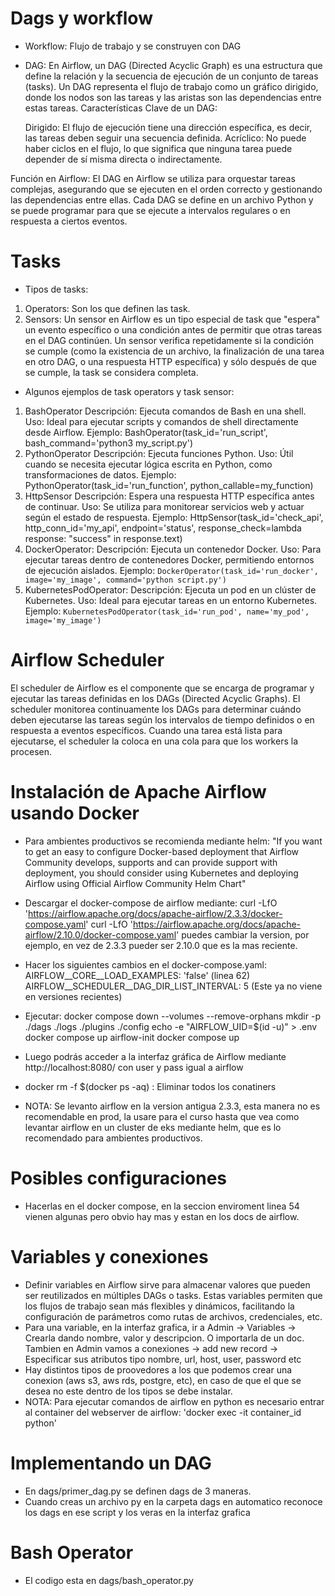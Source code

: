 # Dags y workflow
- Workflow: Flujo de trabajo y se construyen con DAG
- DAG: En Airflow, un DAG (Directed Acyclic Graph) es una estructura que define la relación y la secuencia de ejecución de un conjunto de tareas (tasks). Un DAG representa el flujo de trabajo como un gráfico dirigido, donde los nodos son las tareas y las aristas son las dependencias entre estas tareas.
Características Clave de un DAG:

    Dirigido: El flujo de ejecución tiene una dirección específica, es decir, las tareas deben seguir una secuencia definida.
    Acríclico: No puede haber ciclos en el flujo, lo que significa que ninguna tarea puede depender de sí misma directa o indirectamente.

Función en Airflow:
El DAG en Airflow se utiliza para orquestar tareas complejas, asegurando que se ejecuten en el orden correcto y gestionando las dependencias entre ellas. Cada DAG se define en un archivo Python y se puede programar para que se ejecute a intervalos regulares o en respuesta a ciertos eventos.
# Tasks
- Tipos de tasks: 
1) Operators: Son los que definen las task.
2) Sensors: Un sensor en Airflow es un tipo especial de task que "espera" un evento específico o una condición antes de permitir que otras tareas en el DAG continúen. Un sensor verifica repetidamente si la condición se cumple (como la existencia de un archivo, la finalización de una tarea en otro DAG, o una respuesta HTTP específica) y sólo después de que se cumple, la task se considera completa.
- Algunos ejemplos de task operators y task sensor:
1) BashOperator
    Descripción: Ejecuta comandos de Bash en una shell.
    Uso: Ideal para ejecutar scripts y comandos de shell directamente desde Airflow.
    Ejemplo: BashOperator(task_id='run_script', bash_command='python3 my_script.py')
2) PythonOperator
    Descripción: Ejecuta funciones Python.
    Uso: Útil cuando se necesita ejecutar lógica escrita en Python, como transformaciones de datos.
    Ejemplo: PythonOperator(task_id='run_function', python_callable=my_function)
3) HttpSensor
    Descripción: Espera una respuesta HTTP específica antes de continuar.
    Uso: Se utiliza para monitorear servicios web y actuar según el estado de respuesta.
    Ejemplo: HttpSensor(task_id='check_api', http_conn_id='my_api', endpoint='status', response_check=lambda response: "success" in response.text)
4) DockerOperator:
    Descripción: Ejecuta un contenedor Docker.
    Uso: Para ejecutar tareas dentro de contenedores Docker, permitiendo entornos de ejecución aislados.
    Ejemplo: `DockerOperator(task_id='run_docker', image='my_image', command='python script.py')`
5) KubernetesPodOperator:
    Descripción: Ejecuta un pod en un clúster de Kubernetes.
    Uso: Ideal para ejecutar tareas en un entorno Kubernetes.
    Ejemplo: `KubernetesPodOperator(task_id='run_pod', name='my_pod', image='my_image')`
# Airflow Scheduler
El scheduler de Airflow es el componente que se encarga de programar y ejecutar las tareas definidas en los DAGs (Directed Acyclic Graphs). El scheduler monitorea continuamente los DAGs para determinar cuándo deben ejecutarse las tareas según los intervalos de tiempo definidos o en respuesta a eventos específicos. Cuando una tarea está lista para ejecutarse, el scheduler la coloca en una cola para que los workers la procesen.
# Instalación de Apache Airflow usando Docker
- Para ambientes productivos se recomienda mediante helm: "If you want to get an easy to configure Docker-based deployment that Airflow Community develops, supports and can provide support with deployment, you should consider using Kubernetes and deploying Airflow using Official Airflow Community Helm Chart"
- Descargar el docker-compose de airflow mediante: 
curl -LfO 'https://airflow.apache.org/docs/apache-airflow/2.3.3/docker-compose.yaml'
curl -LfO 'https://airflow.apache.org/docs/apache-airflow/2.10.0/docker-compose.yaml'
puedes cambiar la version, por ejemplo, en vez de 2.3.3 pueder ser 2.10.0 que es la mas reciente.
- Hacer los siguientes cambios en el docker-compose.yaml: 
AIRFLOW__CORE__LOAD_EXAMPLES: 'false' (linea 62)
AIRFLOW__SCHEDULER__DAG_DIR_LIST_INTERVAL: 5 (Este ya no viene en versiones recientes)
- Ejecutar:
docker compose down --volumes --remove-orphans
mkdir -p ./dags ./logs ./plugins ./config
echo -e "AIRFLOW_UID=$(id -u)" > .env
docker compose up airflow-init
docker compose up

- Luego podrás acceder a la interfaz gráfica de Airflow mediante http://localhost:8080/ con user y pass igual a airflow
- docker rm -f $(docker ps -aq) : Eliminar todos los conatiners
- NOTA: Se levanto airflow en la version antigua 2.3.3, esta manera no es recomendable en prod, la usare para el curso hasta que vea como levantar airflow en un cluster de eks mediante helm, que es lo recomendado para ambientes productivos.
# Posibles configuraciones
- Hacerlas en el docker compose, en la seccion enviroment linea 54 vienen algunas pero obvio hay mas y estan en los docs de airflow.
# Variables y conexiones
- Definir variables en Airflow sirve para almacenar valores que pueden ser reutilizados en múltiples DAGs o tasks. Estas variables permiten que los flujos de trabajo sean más flexibles y dinámicos, facilitando la configuración de parámetros como rutas de archivos, credenciales, etc.
- Para una variable, en la interfaz grafica, ir a Admin -> Variables -> Crearla dando nombre, valor y descripcion. O importarla de un doc.
Tambien en Admin vamos a conexiones -> add new record -> Especificar sus atributos tipo nombre, url, host, user, password etc
- Hay distintos tipos de proovedores a los que podemos crear una conexion (aws s3, aws rds, postgre, etc), en caso de que el que se desea no este dentro de los tipos se debe instalar.
- NOTA: Para ejecutar comandos de airflow en python es necesario entrar al container del webserver de airflow: 'docker exec -it container_id python' 
# Implementando un DAG
- En dags/primer_dag.py se definen dags de 3 maneras.
- Cuando creas un archivo py en la carpeta dags en automatico reconoce los dags en ese script y los veras en la interfaz grafica
# Bash Operator
- El codigo esta en dags/bash_operator.py